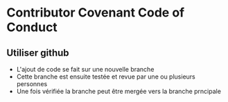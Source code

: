 # Contributor Covenant Code of Conduct

## Utiliser github

- L'ajout de code se fait sur une nouvelle branche
- Cette branche est ensuite testée et revue par une ou plusieurs personnes
- Une fois vérifiée la branche peut être mergée vers la branche prncipale
